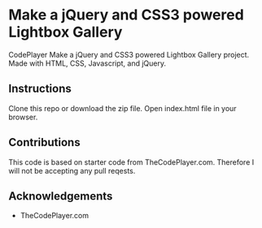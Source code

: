 # Make a jQuery and CSS3 powered Lightbox Gallery
CodePlayer Make a jQuery and CSS3 powered Lightbox Gallery project. Made with HTML, CSS, Javascript, and jQuery.

## Instructions
Clone this repo or download the zip file. Open index.html file in your browser.

## Contributions
This code is based on starter code from TheCodePlayer.com. Therefore I will not be accepting any pull reqests.

## Acknowledgements 
* TheCodePlayer.com